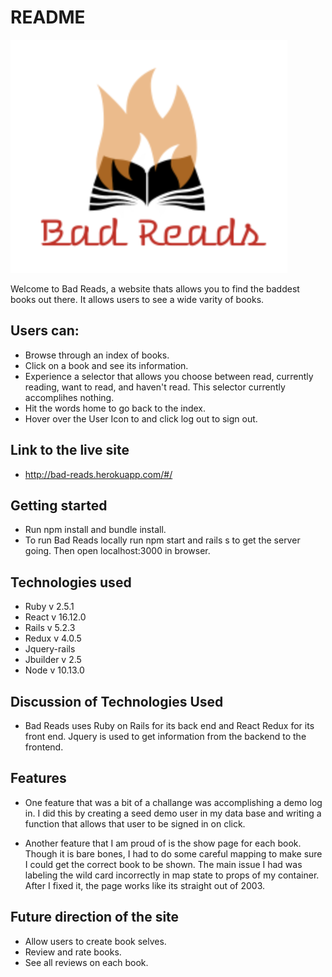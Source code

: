# README
![alt text](https://github.com/wrightet/full_stack_bad_reads/blob/master/app/assets/images/logo.png "Logo Title Text 1")

Welcome to Bad Reads, a website thats allows you to find the baddest books out there. It allows users to see a wide varity of books.

## Users can:

* Browse through an index of books.
* Click on a book and see its information.
* Experience a selector that allows you choose between read, currently reading, want to read, and haven't read. This selector currently accomplihes nothing.
* Hit the words home to go back to the index.
* Hover over the User Icon to and click log out to sign out.

## Link to the live site
* http://bad-reads.herokuapp.com/#/

## Getting started
* Run npm install and bundle install.
* To run Bad Reads locally run npm start and rails s to get the server going. Then open localhost:3000 in browser.

## Technologies used
* Ruby v 2.5.1
* React v 16.12.0
* Rails v 5.2.3
* Redux v 4.0.5
* Jquery-rails
* Jbuilder v 2.5
* Node v 10.13.0

## Discussion of Technologies Used
* Bad Reads uses Ruby on Rails for its back end and React Redux for its front end. Jquery is used to get information from the backend to the frontend. 

## Features
 * One feature that was a bit of a challange was accomplishing a demo log in. I did this by creating a seed demo user in my data base and writing a function that allows that user to be signed in on click.
 
 * Another feature that I am proud of is the show page for each book. Though it is bare bones, I had to do some careful mapping to make sure I could get the correct book to be shown. The main issue I had was labeling the wild card incorrectly in map state to props of my container. After I fixed it, the page works like its straight out of 2003.

## Future direction of the site
* Allow users to create book selves.
* Review and rate books.
* See all reviews on each book.
